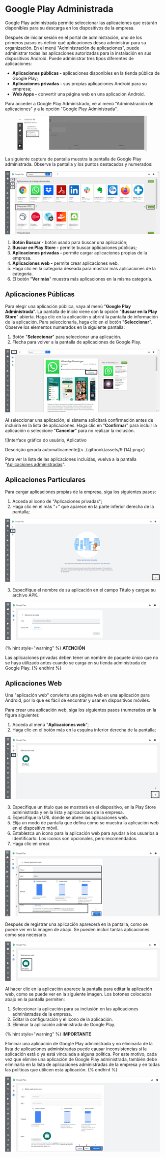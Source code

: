 # Google Play Administrada

Google Play administrada permite seleccionar las aplicaciones que estarán disponibles para su descarga en los dispositivos de la empresa.

Después de iniciar sesión en el portal de administración, uno de los primeros pasos es definir qué aplicaciones desea administrar para su organización. En el menú "Administración de aplicaciones", puede administrar todas las aplicaciones autorizadas para la instalación en sus dispositivos Android. Puede administrar tres tipos diferentes de aplicaciones:

* **Aplicaciones públicas -** aplicaciones disponibles en la tienda pública de Google Play;
* **Aplicaciones privadas -** sus propias aplicaciones Android para su empresa;
* **Web Apps -** convertir una página web en una aplicación Android.

Para acceder a Google Play Administrado, ve al menú "Administración de aplicaciones" y a la opción "Google Play Administrada".

<figure><img src="../.gitbook/assets/image (37).png" alt=""><figcaption></figcaption></figure>

La siguiente captura de pantalla muestra la pantalla de Google Play administrada. Observe la pantalla y los puntos destacados y numerados:

![](<../.gitbook/assets/7 (14).png>)

1. **Botón Buscar -** botón usado para buscar una aplicación;
2. **Buscar en Play Store -** permite buscar aplicaciones públicas;
3. **Aplicaciones privadas -** permite cargar aplicaciones propias de la empresa.
4. **Aplicaciones web -** permite crear aplicaciones web.
5. Haga clic en la categoría deseada para mostrar más aplicaciones de la categoría.
6. El botón "**Ver más**" muestra más aplicaciones en la misma categoría.

## **Aplicaciones Públicas**

Para elegir una aplicación pública, vaya al menú "**Google Play Administrada**". La pantalla de inicio viene con la opción "**Buscar en la Play Store**" abierta. Haga clic en la aplicación y abrirá la pantalla de información de la aplicación. Para seleccionarla, haga clic en el botón "**Seleccionar**". Observe los elementos numerados en la siguiente pantalla:

1. Botón "**Seleccionar**" para seleccionar una aplicación.
2. Flecha para volver a la pantalla de aplicaciones de Google Play.

![](<../.gitbook/assets/8 (14).png>)

Al seleccionar una aplicación, el sistema solicitará confirmación antes de incluirla en la lista de aplicaciones. Haga clic en "**Confirmar**" para incluir la aplicación o seleccione "**Cancelar**" para no realizar la inclusión.

![Interface gráfica do usuário, Aplicativo

Descrição gerada automaticamente](<../.gitbook/assets/9 (14).png>)

Para ver la lista de las aplicaciones incluidas, vuelva a la pantalla "[Aplicaciones administradas](aplicaciones-administradas.md)".&#x20;

## **Aplicaciones Particulares**

Para cargar aplicaciones propias de la empresa, siga los siguientes pasos:

1. Acceda al icono de "Aplicaciones privadas";
2. Haga clic en el más "+" que aparece en la parte inferior derecha de la pantalla;

![](<../.gitbook/assets/10 (13).png>)

3. Especifique el nombre de su aplicación en el campo Título y cargue su archivo APK.

![](<../.gitbook/assets/11 (12).png>)

{% hint style="warning" %}
**ATENCIÓN**

Las aplicaciones privadas deben tener un nombre de paquete único que no se haya utilizado antes cuando se carga en su tienda administrada de Google Play.
{% endhint %}

## **Aplicaciones Web**

Una "aplicación web" convierte una página web en una aplicación para Android, por lo que es fácil de encontrar y usar en dispositivos móviles.

Para crear una aplicación web, siga los siguientes pasos (numerados en la figura siguiente):

1. Acceda al menú "**Aplicaciones web**";
2. Haga clic en el botón más en la esquina inferior derecha de la pantalla;

![](<../.gitbook/assets/12 (12).png>)

3. Especifique un título que se mostrará en el dispositivo, en la Play Store administrada y en la lista y aplicaciones de la empresa.
4. Especifique la URL donde se abren las aplicaciones web.
5. Elija un modo de pantalla que defina cómo se muestra la aplicación web en el dispositivo móvil.
6. Establezca un icono para la aplicación web para ayudar a los usuarios a identificarlo. Los iconos son opcionales, pero recomendados.
7. Haga clic en crear.

![](<../.gitbook/assets/13 (12).png>)

Después de registrar una aplicación aparecerá en la pantalla, como se puede ver en la imagen de abajo. Se pueden incluir tantas aplicaciones como sea necesario.

![](<../.gitbook/assets/14 (12).png>)

Al hacer clic en la aplicación aparece la pantalla para editar la aplicación web, como se puede ver en la siguiente imagen. Los botones colocados abajo en la pantalla permiten:

1. Seleccionar la aplicación para su inclusión en las aplicaciones administradas de la empresa.
2. Editar la configuración y el icono de la aplicación.
3. Eliminar la aplicación administrada de Google Play.

{% hint style="warning" %}
**IMPORTANTE**

Eliminar una aplicación de Google Play administrada y no eliminarla de la lista de aplicaciones administradas puede causar inconsistencias si la aplicación está o ya está vinculada a alguna política. Por este motivo, cada vez que elimine una aplicación de Google Play administrada, también debe eliminarla en la lista de aplicaciones administradas de la empresa y en todas las políticas que utilicen esta aplicación.
{% endhint %}

![](<../.gitbook/assets/15 (10).png>)

